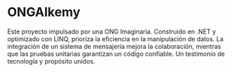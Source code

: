 # ONGAlkemy
 Este proyecto impulsado por una ONG Imaginaria. Construido en .NET y optimizado con LINQ, prioriza la eficiencia en la manipulación de datos. La integración de un sistema de mensajería mejora la colaboración, mientras que las pruebas unitarias garantizan un código confiable. Un testimonio de tecnología y propósito unidos.
